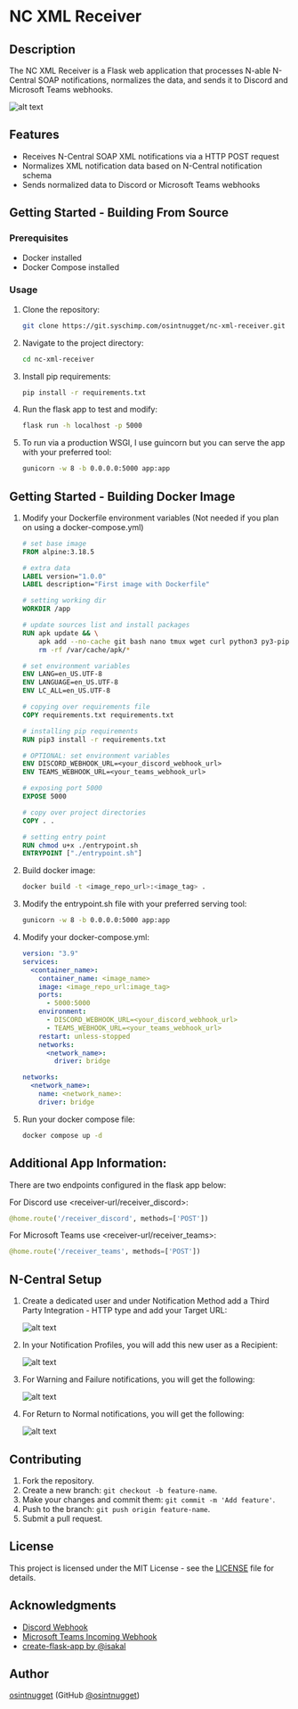 # NC XML Receiver

## Description

The NC XML Receiver is a Flask web application that processes N-able N-Central SOAP notifications, normalizes the data, and sends it to Discord and Microsoft Teams webhooks.

  ![alt text](screenshots/Discord_Warn_Fail_example.png)

## Features

- Receives N-Central SOAP XML notifications via a HTTP POST request
- Normalizes XML notification data based on N-Central notification schema
- Sends normalized data to Discord or Microsoft Teams webhooks

## Getting Started - Building From Source

### Prerequisites

- Docker installed
- Docker Compose installed

### Usage

1. Clone the repository:

   ```bash
   git clone https://git.syschimp.com/osintnugget/nc-xml-receiver.git
   ```

2. Navigate to the project directory:

   ```bash
   cd nc-xml-receiver
   ```

3. Install pip requirements:

   ```bash
   pip install -r requirements.txt
   ```

4. Run the flask app to test and modify:

   ```bash
   flask run -h localhost -p 5000
   ```

5. To run via a production WSGI, I use guincorn but you can serve the app with your preferred tool:

   ```bash
   gunicorn -w 8 -b 0.0.0.0:5000 app:app
   ```

## Getting Started - Building Docker Image

1. Modify your Dockerfile environment variables (Not needed if you plan on using a docker-compose.yml)

    ```dockerfile
    # set base image
    FROM alpine:3.18.5

    # extra data
    LABEL version="1.0.0"
    LABEL description="First image with Dockerfile"

    # setting working dir
    WORKDIR /app

    # update sources list and install packages
    RUN apk update && \
        apk add --no-cache git bash nano tmux wget curl python3 py3-pip   musl-locales musl-locales-lang && \
        rm -rf /var/cache/apk/*

    # set environment variables
    ENV LANG=en_US.UTF-8
    ENV LANGUAGE=en_US.UTF-8
    ENV LC_ALL=en_US.UTF-8

    # copying over requirements file
    COPY requirements.txt requirements.txt

    # installing pip requirements
    RUN pip3 install -r requirements.txt

    # OPTIONAL: set environment variables
    ENV DISCORD_WEBHOOK_URL=<your_discord_webhook_url>
    ENV TEAMS_WEBHOOK_URL=<your_teams_webhook_url>

    # exposing port 5000
    EXPOSE 5000

    # copy over project directories
    COPY . .

    # setting entry point
    RUN chmod u+x ./entrypoint.sh
    ENTRYPOINT ["./entrypoint.sh"]
    ```

2. Build docker image:

   ```bash
   docker build -t <image_repo_url>:<image_tag> .
   ```

3. Modify the entrypoint.sh file with your preferred serving tool:

   ```bash
   gunicorn -w 8 -b 0.0.0.0:5000 app:app
   ```

4. Modify your docker-compose.yml:

    ```yaml
    version: "3.9"
    services:
      <container_name>:
        container_name: <image_name>
        image: <image_repo_url:image_tag>
        ports:
          - 5000:5000
        environment:
          - DISCORD_WEBHOOK_URL=<your_discord_webhook_url>
          - TEAMS_WEBHOOK_URL=<your_teams_webhook_url>
        restart: unless-stopped
        networks:
          <network_name>:
            driver: bridge

    networks:
      <network_name>:
        name: <network_name>:
        driver: bridge
    ```

5. Run your docker compose file:

   ```bash
   docker compose up -d
   ```

## Additional App Information:

There are two endpoints configured in the flask app below:

For Discord use <receiver-url/receiver_discord>:

  ```python
  @home.route('/receiver_discord', methods=['POST'])
  ```

For Microsoft Teams use <receiver-url/receiver_teams>:

  ```python
  @home.route('/receiver_teams', methods=['POST'])
  ```

## N-Central Setup

1. Create a dedicated user and under Notification Method add a Third Party Integration - HTTP type and add your Target URL:

    ![alt text](screenshots/User_Notfi_Method_example.png)

2. In your Notification Profiles, you will add this new user as a Recipient:

    ![alt text](screenshots/Notif_Profile_example.png)

3. For Warning and Failure notifications, you will get the following:

    ![alt text](screenshots/Discord_Warn_Fail_example.png)

4. For Return to Normal notifications, you will get the following:

    ![alt text](screenshots/Discord_RTN_example.png)


## Contributing

1. Fork the repository.
2. Create a new branch: `git checkout -b feature-name`.
3. Make your changes and commit them: `git commit -m 'Add feature'`.
4. Push to the branch: `git push origin feature-name`.
5. Submit a pull request.

## License

This project is licensed under the MIT License - see the [LICENSE](LICENSE) file for details.

## Acknowledgments

- [Discord Webhook](https://discord.com/developers/docs/resources/webhook)
- [Microsoft Teams Incoming Webhook](https://docs.microsoft.com/en-us/microsoftteams/platform/webhooks-and-connectors/how-to/add-incoming-webhook)
- [create-flask-app by @isakal](https://github.com/isakal/create-flask-app)

## Author

[osintnugget](https://syschimps.com) (GitHub [@osintnugget](https://git.syschimp.com/osintnugget))
